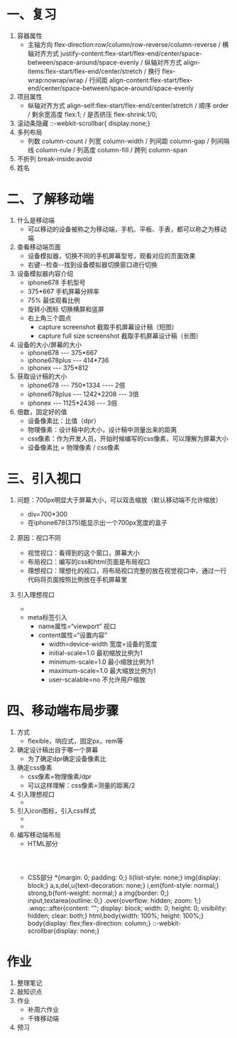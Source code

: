 # 一、复习
1. 容器属性
    - 主轴方向 flex-direction:row/column/row-reverse/column-reverse / 横轴对齐方式 justify-content:flex-start/flex-end/center/space-between/space-around/space-evenly / 纵轴对齐方式 align-items:flex-start/flex-end/center/stretch  / 换行 flex-wrap:nowrap/wrap / 行间距 align-content:flex-start/flex-end/center/space-between/space-around/space-evenly
2. 项目属性
    - 纵轴对齐方式 align-self:flex-start/flex-end/center/stretch / 顺序 order / 剩余宽高度 flex:1; / 是否挤压 flex-shrink:1/0;
3. 滚动条隐藏
    ::-webkit-scrollbar{ display:none;}
4. 多列布局
    - 列数 column-count / 列宽 column-width / 列间距 column-gap / 列间隔线 column-rule / 列高度 column-fill / 跨列 column-span
5. 不折列 break-inside:avoid
6. 姓名

# 二、了解移动端
1. 什么是移动端
    - 可以移动的设备被称之为移动端，手机、平板、手表，都可以称之为移动端
2. 查看移动端页面
    - 设备模拟器，切换不同的手机屏幕型号，观看对应的页面效果
    - 右键--检查--找到设备模拟器切换窗口进行切换
3. 设备模拟器内容介绍
    - iphone678 手机型号
    - 375*667 手机屏幕分辨率
    - 75% 最佳观看比例
    - 旋转小图标 切换横屏和竖屏
    - 右上角三个圆点
        - capture screenshot 截取手机屏幕设计稿（短图）
        - capture full size screenshot 截取手机屏幕设计稿（长图）
4. 设备的大小/屏幕的大小
    - iphone678 --- 375*667
    - iphone678plus --- 414*736
    - iphonex  --- 375*812
5. 获取设计稿的大小
    - iphone678 --- 750*1334 ---- 2倍
    - iphone678plus --- 1242*2208  --- 3倍
    - iphonex  --- 1125*2436  --- 3倍
6. 倍数，固定好的值
    - 设备像素比：比值（dpr）
    - 物理像素：设计稿中的大小，设计稿中测量出来的距离
    - css像素：作为开发人员，开始时候编写的css像素，可以理解为屏幕大小
    - 设备像素比 = 物理像素 / css像素 

# 三、引入视口
1. 问题：700px明显大于屏幕大小，可以双击缩放（默认移动端不允许缩放）
    - div=700*300
    - 在iphone678(375)能显示出一个700px宽度的盒子

2. 原因：视口不同
    - 视觉视口：看得到的这个窗口，屏幕大小
    - 布局视口：编写的css和html页面是布局视口
    - 理想视口：理想化的视口，将布局视口完整的放在视觉视口中，通过一行代码将页面按照比例放在手机屏幕里

3. 引入理想视口
    - <meta name="viewport" content="width=device-width, initial-scale=1.0, minimum-scale=1.0, maximum-scale=1.0, user-scalable=no">
    - meta标签引入
        - name属性=“viewport” 视口
        - content属性=“设置内容”
            - width=device-width 宽度=设备的宽度
            - initial-scale=1.0 最初缩放比例为1
            - minimum-scale=1.0 最小缩放比例为1
            - maximum-scale=1.0 最大缩放比例为1
            - user-scalable=no 不允许用户缩放

# 四、移动端布局步骤
1. 方式
    - flexible，响应式，固定px，rem等
2. 确定设计稿出自于哪一个屏幕
    - 为了确定dpr确定设备像素比
3. 确定css像素
    - css像素=物理像素/dpr
    - 可以这样理解：css像素=测量的距离/2
4. 引入理想视口
    - <meta name="viewport" content="width=device-width, initial-scale=1.0, minimum-scale=1.0, maximum-scale=1.0, user-scalable=no">
5. 引入icon图标，引入css样式
    - <link rel="stylesheet" hre="./font/iconfont.css">
    - <link rel="stylesheet" hre="./css/style.css">
6. 编写移动端布局
    - HTML部分
        <body>
            <header></header>
            <section></section>
            <footer></footer> 
        </body>
    - CSS部分
        *{margin: 0; padding: 0;}
        li{list-style: none;}
        img{display: block;}
        a,s,del,u{text-decoration: none;}
        i,em{font-style: normal;}
        strong,b{font-weight: normal;}
        a img{border: 0;}
        input,textarea{outline: 0;}
        .over{overflow: hidden; zoom: 1;}
        .wnqc::after{content: ""; display: block; width: 0; height: 0; visibility: hidden; clear: both;}
        html,body{width: 100%; height: 100%;}
        body{display: flex;flex-direction: column;}
        ::-webkit-scrollbar{display: none;}

# 作业
1. 整理笔记
2. 敲知识点
3. 作业
    - 补周六作业
    - 千锋移动端
4. 预习